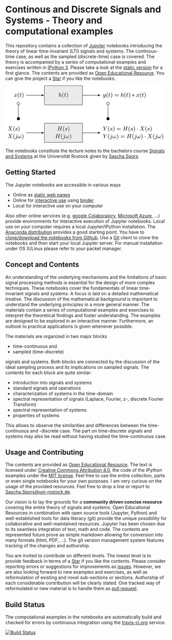 # Continous and Discrete Signals and Systems - Theory and computational examples

This repository contains a collection of [Jupyter](https://jupyter.org/) notebooks introducing the theory of linear time-invariant (LTI) signals and systems. The continous-time case, as well as the sampled (discrete-time) case is covered. The theory is accompanied by a series of computational examples and exercises written in [IPython 3](http://ipython.org/). Please take a look at the [static version](http://nbviewer.ipython.org/github/spatialaudio/signals-and-systems-lecture/blob/master/index.ipynb) for a first glance. The contents are provided as [Open Educational Resource](https://de.wikipedia.org/wiki/Open_Educational_Resources). You can give the project a [Star](https://github.com/spatialaudio/signals-and-systems-lecture/stargazers) if you like the notebooks.

![System in the temporal and spectral domain](systems_spectral_domain/LTI_system_time_spectral_domain.png)

The notebooks constitute the lecture notes to the bachelors course [Signals and Systems](http://www.int.uni-rostock.de/Signal-und-Systemtheorie.428.0.html) at the Universität Rostock given by [Sascha Spors](http://www.int.uni-rostock.de/Staff-Info.23+B6JmNIYXNoPWUxOTliMTNjY2U2MDcyZjJiZTI0YTc4MmFkYTE5NjQzJnR4X2pwc3RhZmZfcGkxJTVCYmFja0lkJTVEPTMmdHhfanBzdGFmZl9waTElNUJzaG93VWlkJTVEPTExMQ__.0.html).


## Getting Started

The Jupyter notebooks are accessible in various ways

* Online as [static web pages](http://nbviewer.ipython.org/github/spatialaudio/signals-and-systems-lecture/blob/master/index.ipynb)
* Online for [interactive use](https://mybinder.org/v2/gh/spatialaudio/signals-and-systems-lecture/master?filepath=index.ipynb) using [binder](https://mybinder.org/)
* Local for interactive use on your computer 

Also other online services (e.g. [google Colaboralory](https://colab.research.google.com), [Microsoft Azure](https://azure.microsoft.com/), ...) provide environments for interactive execution of Jupyter notebooks.
Local use on your computer requires a local Jupyter/IPython installation. The [Anaconda distribution](https://www.continuum.io/downloads) provides a good starting point. You have to [clone/download the notebooks from Github](http://github.com/spatialaudio/signals-and-systems-lecture). Use a [Git](http://git-scm.org/) client to clone the notebooks and then start your local Jupyter server. For manual installation under OS X/Linux please refer to your packet manager.


## Concept and Contents

An understanding of the underlying mechanisms and the limitations of basic signal processing methods is essential for the design of more complex techniques. These notebooks cover the fundamentals of linear time-invariant signals and systems. A focus is laid on a detailed mathematical treatise. The discussion of the mathematical background is important to understand the underlying principles in a more general manner. The materials contain a series of computational examples and exercises to interpret the theoretical findings and foster understanding. The examples are designed to be explored in an interactive manner. Furthermore, an outlook to practical applications is given whenever possible.

The materials are organized in two major blocks

* time-continuous and 
* sampled (time-discrete) 

signals and systems. Both blocks are connected by the discussion of the ideal sampling process and its implications on sampled signals. The contents for each block are quite similar:

* introduction into signals and systems
* standard signals and operations
* characterization of systems in the time-domain
* spectral representation of signals (Laplace, Fourier, z-, discrete Fourier Transform)
* spectral representation of systems
* properties of systems

This allows to observe the similarities and differences between the time-continuous and -discrete case. The part on time-discrete signals and systems may also be read without having studied the time-continuous case.


## Usage and Contributing

The contents are provided as [Open Educational Resource](https://de.wikipedia.org/wiki/Open_Educational_Resources). The text is licensed under [Creative Commons Attribution 4.0](https://creativecommons.org/licenses/by/4.0/), the code of the IPython examples under the [MIT license](https://opensource.org/licenses/MIT). Feel free to use the entire collection, parts or even single notebooks for your own purposes. I am very curious on the usage of the provided resources. Feel free to drop a line or report to [Sascha.Spors@uni-rostock.de](mailto:Sascha.Spors@uni-rostock.de).

Our vision is to lay the grounds for a **community driven concise resource** covering the entire theory of signals and systems. Open Educational Resources in combination with open source tools (Jupyter, Python) and well-established tools for data literacy (git) provide the unique possibility for collaborative and well-maintained resources. Jupyter has been chosen due to its seamless integration of text, math and code. The contents are represented future prove as simple markdown allowing for conversion into many formats (html, PDF, ...). The git version management system features tracking of the changes and authorship.

You are invited to contribute on different levels. The lowest level is to provide feedback in terms of a [Star](https://github.com/spatialaudio/signals-and-systems-lecture/stargazers) if you like the contents. Please consider reporting errors or suggestions for improvements as [issues](https://github.com/spatialaudio/digital-signal-processing-lecture/issues). However, we are also looking forward to new examples and exercises, as well as reformulation of existing and novel sub-sections or sections. Authorship of each considerable contribution will be clearly stated. One tracked way of reformulated or new material is to handle them as [pull request](https://github.com/spatialaudio/signals-and-systems-lecture/pulls).



## Build Status

The computational examples in the notebooks are automatically build and checked for errors by continuous integration using the [travis-ci.org](https://travis-ci.org/) service.

[![Build Status](https://travis-ci.org/spatialaudio/signals-and-systems-lecture.svg?branch=master)](https://travis-ci.org/spatialaudio/signals-and-systems-lecture)
